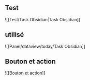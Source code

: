 ## Test 
![[Test/Task Obsidian|Task Obsidian]]

## utilisé 

![[Panel/dataview/today/Task Obsidian]]

## Bouton et action 
![[Bouton et action]]
